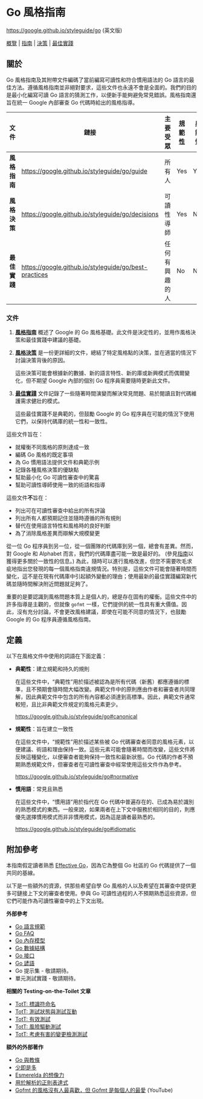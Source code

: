 # Go 風格指南

<https://google.github.io/styleguide/go> (英文版)

[概覽](index) | [指南](guide) | [決策](decisions) |
[最佳實踐](best-practices)

<a id="about"></a>

## 關於

Go 風格指南及其附帶文件編碼了當前編寫可讀性和符合慣用語法的 Go 語言的最佳方法。遵循風格指南並非絕對要求，這些文件也永遠不會是全面的。我們的目的是最小化編寫可讀 Go 語言的猜測工作，以便新手能夠避免常見錯誤。風格指南還旨在統一 Google 內部審查 Go 代碼時給出的風格指導。

文件             | 鏈接                                                  | 主要受眾    | [規範性] | [典範性]
------------------- | ----------------------------------------------------- | ------------------- | ----------- | -----------
**風格指南**   | <https://google.github.io/styleguide/go/guide>          | 所有人            | Yes         | Yes
**風格決策** | <https://google.github.io/styleguide/go/decisions>      | 可讀性導師 | Yes         | No
**最佳實踐**  | <https://google.github.io/styleguide/go/best-practices> | 任何有興趣的人   | No          | No

[規範性]: #normative
[典範性]: #canonical

<a id="docs"></a>

### 文件

1. **[風格指南](https://google.github.io/styleguide/go/guide)** 概述了 Google 的 Go 風格基礎。此文件是決定性的，並用作風格決策和最佳實踐中建議的基礎。

1. **[風格決策](https://google.github.io/styleguide/go/decisions)** 是一份更詳細的文件，總結了特定風格點的決策，並在適當的情況下討論決策背後的原因。

    這些決策可能會根據新的數據、新的語言特性、新的庫或新興模式而偶爾變化，但不期望 Google 內部的個別 Go 程序員需要隨時更新此文件。

1. **[最佳實踐](https://google.github.io/styleguide/go/best-practices)** 文件記錄了一些隨著時間演變而解決常見問題、易於閱讀且對代碼維護需求健壯的模式。

    這些最佳實踐不是典範的，但鼓勵 Google 的 Go 程序員在可能的情況下使用它們，以保持代碼庫的統一性和一致性。

這些文件旨在：

* 就權衡不同風格的原則達成一致
* 編碼 Go 風格的既定事項
* 為 Go 慣用語法提供文件和典範示例
* 記錄各種風格決策的優缺點
* 幫助最小化 Go 可讀性審查中的驚喜
* 幫助可讀性導師使用一致的術語和指導

這些文件**不**旨在：

* 列出可在可讀性審查中給出的所有評論
* 列出所有人都預期記住並隨時遵循的所有規則
* 替代在使用語言特性和風格時的良好判斷
* 為了消除風格差異而辯解大規模變更

從一位 Go 程序員到另一位，從一個團隊的代碼庫到另一個，總會有差異。然而，對 Google 和 Alphabet 而言，我們的代碼庫盡可能一致是最好的。 (參見[指南](guide#consistency)以獲得更多關於一致性的信息。) 為此，隨時可以進行風格改進，但您不需要吹毛求疵地指出您發現的每一個風格指南違規情況。特別是，這些文件可能會隨著時間而變化，這不是在現有代碼庫中引起額外變動的理由；使用最新的最佳實踐編寫新代碼並隨時間解決附近問題就足夠了。

重要的是要認識到風格問題本質上是個人的，總是存在固有的權衡。這些文件中的許多指導是主觀的，但就像 `gofmt` 一樣，它們提供的統一性具有重大價值。因此，沒有充分討論，不會更改風格建議，即使在可能不同意的情況下，也鼓勵 Google 的 Go 程序員遵循風格指南。

<a id="definitions"></a>

## 定義

以下在風格文件中使用的詞語在下面定義：

* **典範性**：建立規範和持久的規則
    <a id="canonical"></a>

    在這些文件中，“典範性”用於描述被認為是所有代碼（新舊）都應遵循的標準，且不預期會隨時間大幅改變。典範文件中的原則應由作者和審查者共同理解，因此典範文件中包含的所有內容都必須達到高標準。因此，典範文件通常較短，且比非典範文件規定的風格元素更少。

    <https://google.github.io/styleguide/go#canonical>

* **規範性**：旨在建立一致性 <a id="normative"></a>

    在這些文件中，“規範性”用於描述某些被 Go 代碼審查者同意的風格元素，以便建議、術語和理由保持一致。這些元素可能會隨著時間而改變，這些文件將反映這種變化，以便審查者能夠保持一致性和最新狀態。Go 代碼的作者不預期熟悉規範文件，但審查者在可讀性審查中經常使用這些文件作為參考。

    <https://google.github.io/styleguide/go#normative>

* **慣用語**：常見且熟悉 <a id="idiomatic"></a>

    在這些文件中，“慣用語”用於指代在 Go 代碼中普遍存在的、已成為易於識別的熟悉模式的東西。一般來說，如果兩者在上下文中服務於相同的目的，則應優先選擇慣用模式而非非慣用模式，因為這是讀者最熟悉的。

    <https://google.github.io/styleguide/go#idiomatic>

<a id="references"></a>

## 附加參考

本指南假定讀者熟悉 [Effective Go]，因為它為整個 Go 社區的 Go 代碼提供了一個共同的基線。

以下是一些額外的資源，供那些希望自學 Go 風格的人以及希望在其審查中提供更多可鏈接上下文的審查者使用。參與 Go 可讀性過程的人不預期熟悉這些資源，但它們可能作為可讀性審查中的上下文出現。

[Effective Go]: https://go.dev/doc/effective_go

**外部參考**

* [Go 語言規範](https://go.dev/ref/spec)
* [Go FAQ](https://go.dev/doc/faq)
* [Go 內存模型](https://go.dev/ref/mem)
* [Go 數據結構](https://research.swtch.com/godata)
* [Go 接口](https://research.swtch.com/interfaces)
* [Go 諺語](https://go-proverbs.github.io/)
* <a id="gotip"></a> Go 提示集 - 敬請期待。
* <a id="unit-testing-practices"></a> 單元測試實踐 - 敬請期待。

**相關的 Testing-on-the-Toilet 文章**

* [TotT: 標識符命名][tott-431]
* [TotT: 測試狀態與測試互動][tott-281]
* [TotT: 有效測試][tott-324]
* [TotT: 風險驅動測試][tott-329]
* [TotT: 考慮有害的變更檢測測試][tott-350]

[tott-431]: https://testing.googleblog.com/2017/10/code-health-identifiernamingpostforworl.html
[tott-281]: https://testing.googleblog.com/2013/03/testing-on-toilet-testing-state-vs.html
[tott-324]: https://testing.googleblog.com/2014/05/testing-on-toilet-effective-testing.html
[tott-329]: https://testing.googleblog.com/2014/05/testing-on-toilet-risk-driven-testing.html
[tott-350]: https://testing.googleblog.com/2015/01/testing-on-toilet-change-detector-tests.html

**額外的外部著作**

* [Go 與教條](https://research.swtch.com/dogma)
* [少即是多](https://commandcenter.blogspot.com/2012/06/less-is-exponentially-more.html)
* [Esmerelda 的想像力](https://commandcenter.blogspot.com/2011/12/esmereldas-imagination.html)
* [用於解析的正則表達式](https://commandcenter.blogspot.com/2011/08/regular-expressions-in-lexing-and.html)
* [Gofmt 的風格沒有人最喜歡，但 Gofmt 是每個人的最愛](https://www.youtube.com/watch?v=PAAkCSZUG1c&t=8m43s)
    (YouTube)
